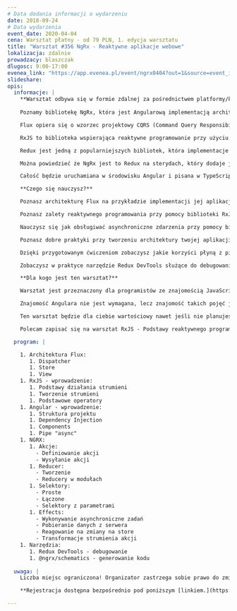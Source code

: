 ```yaml
---
# Data dodania informacji o wydarzeniu
date: 2018-09-24
# Data wydarzenia
event_date: 2020-04-04
cena: Warsztat płatny - od 79 PLN, 1. edycja warsztatu
title: "Warsztat #356 NgRx - Reaktywne aplikacje webowe"
lokalizacja: zdalnie
prowadzacy: blaszczak
dlugosc: 9:00-17:00
evenea_link: "https://app.evenea.pl/event/ngrx0404?out=1&source=event_iframe"
slideshare:
opis:
  informacje: |
    **Warsztat odbywa się w formie zdalnej za pośrednictwem platformy/komunikatora online, z wykorzystaniem dźwięku, obrazu z kamery, udostępniania ekranu komputera prowadzącego i uczestników.** 
    
    Poznamy bibliotekę NgRx, która jest Angularową implementacją architektury Flux.

    Flux opiera się o wzorzec projektowy CQRS (Command Query Responsibility Segregation), czyli w wolnym tłumaczeniu, rozdzielenie zapytań od rozkazów. Rozdziela on od siebie fragmenty kodu odpowiedzialne za pobieranie informacji od tych odpowiedzialnych za ich modyfikację.

    RxJS to biblioteka wspierająca reaktywne programowanie przy użyciu Observables, pozwala na łatwiejsze programowanie operacji asynchronicznych. Rozwiązuje problemy, które mamy w Promisach czy funkcjach zwrotnych (callbacks). Jest to odpowiednik Lodash, lecz przeznaczony do obsługi strumieni zdarzeń (event streams).

    Redux jest jedną z popularniejszych bibliotek, która implementacje architekturę Flux, dodaje ona nieco programowania funkcyjnego i korzysta ze wzorca Event Sourcing.

    Można powiedzieć że NgRx jest to Redux na sterydach, który dodaje jeszcze reaktywne programowanie w RxJS, daje nam to reaktywny Store dla naszej aplikacji.

    Całość będzie uruchamiana w środowisku Angular i pisana w TypeScript, dzięki czemu wykorzystamy możliwości współczesnej technologi webowej w stu procentach.

    **Czego się nauczysz?** 

    Poznasz architekturę Flux na przykładzie implementacji jej aplikacji Angularowej przy użyciu biblioteki @ngrx/store.

    Poznasz zalety reaktywnego programowania przy pomocy biblioteki RxJS.

    Nauczysz się jak obsługiwać asynchroniczne zdarzenia przy pomocy biblioteki @ngrx/effects

    Poznasz dobre praktyki przy tworzeniu architektury twojej aplikacji opartej o NgRx.

    Dzięki przygotowanym ćwiczeniom zobaczysz jakie korzyści płyną z pisania kodu reaktywnego opartego Store.

    Zobaczysz w praktyce narzędzie Redux DevTools służące do debugowania aplikacji oparty o NgRx.

    **Dla kogo jest ten warsztat?** 

    Warsztat jest przeznaczony dla programistów ze znajomością JavaScript (ES2015) i TypeScript w zakresie podstawowym.

    Znajomość Angulara nie jest wymagana, lecz znajomość takich pojęć jak Web Components czy Dependency Injection zdecydowanie pomoże.

    Ten warsztat będzie dla ciebie wartościowy nawet jeśli nie planujesz używać Angulara na co dzień. Poznasz Reduxową implementację architektury Flux, dzięki czemu bardzo łatwo będziesz mógł wdrożyć ją w innych frameworkach takich jak React + React Redux czy Vue.js + Vuex

    Polecam zapisać się na warsztat RxJS - Podstawy reaktywnego programowania na Stacji IT gdzie podstawy zdobyte na temat RxJs bardzo ułatwią przyswojenie wiedzy z warsztatu.

  program: |

    1. Architektura Flux:
       1. Dispatcher
       1. Store
       1. View
    1. RxJS - wprowadzenie:
       1. Podstawy działania strumieni
       1. Tworzenie strumieni
       1. Podstawowe operatory
    1. Angular - wprowadzenie:
       1. Struktura projektu
       1. Dependency Injection
       1. Components
       1. Pipe "async"
    1. NGRX:
       1. Akcje:
         - Definiowanie akcji
         - Wysyłanie akcji
       1. Reducer:
         - Tworzenie
         - Reducery w modułach
       1. Selektory:
         - Proste
         - Łączone
         - Selektory z parametrami
       1. Effects:
         - Wykonywanie asynchroniczne zadań
         - Pobieranie danych z serwera
         - Reagowanie na zmiany na store
         - Transformacje strumienia akcji
    1. Narzędzia:
       1. Redux DevTools - debugowanie
       1. @ngrx/schematics - generowanie kodu
 
  uwaga: |
    Liczba miejsc ograniczona! Organizator zastrzega sobie prawo do zmiany lokalizacji wydarzenia oraz jego odwołania w przypadku niezgłoszenia się minimalnej liczby uczestników.

    **Rejestracja dostępna bezpośrednio pod poniższym [linkiem.](https://app.evenea.pl/event/ngrx0404/)**

---
```

